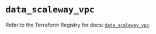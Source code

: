 # `data_scaleway_vpc`

Refer to the Terraform Registry for docs: [`data_scaleway_vpc`](https://registry.terraform.io/providers/scaleway/scaleway/2.53.0/docs/data-sources/vpc).
